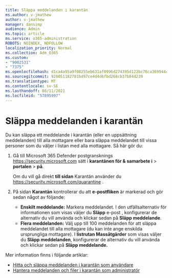 ```yaml
---
title: Släppa meddelanden i karantän
ms.author: v-jmathew
author: v-jmathew
manager: dansimp
audience: Admin
ms.topic: article
ms.service: o365-administration
ROBOTS: NOINDEX, NOFOLLOW
localization_priority: Normal
ms.collection: Adm_O365
ms.custom:
- "9002531"
- "7375"
ms.openlocfilehash: d1ca4a95a9f08255eb631af0996d274395d122bc76ca369944cc029f7f4314f5
ms.sourcegitcommit: 920051182781bd97ce4d4d6fbd268cb37b84d239
ms.translationtype: MT
ms.contentlocale: sv-SE
ms.lasthandoff: 08/11/2021
ms.locfileid: "57895997"
---
```

# <a name="release-quarantined-messages"></a>Släppa meddelanden i karantän

Du kan släppa ett meddelande i karantän (eller en uppsättning meddelanden) till alla mottagare eller bara släppa meddelandet till vissa personer som du väljer i listan med alla mottagare. Så här gör du:

1. Gå till Microsoft 365 Defender postgransknings <https://security.microsoft.com> sätt i **karantänen för & samarbete i** \> **portalen** \> **på**.

   Om du vill gå direkt **till sidan** Karantän använder du <https://security.microsoft.com/quarantine> .

2. På sidan **Karantän** kontrollerar du att **e-postfliken** är markerad och gör sedan något av följande:
   - **Enskilt meddelande:** Markera meddelandet. I den utfällsalternativ för informationen som visas väljer du **Släpp** e-post , konfigurerar de alternativ du vill använda och klickar sedan på **Släpp meddelande**.
   - **Flera meddelanden:** Välj upp till 100 meddelanden för att släppa meddelandet till alla mottagare (du kan inte ange enskilda ursprungliga mottagare). I **listrutan Massåtgärder** som visas väljer du **Släpp meddelanden**, konfigurerar de alternativ du vill använda och klickar sedan på **Släpp meddelande.**

Mer information finns i följande artiklar:

- [Hitta och släppa meddelanden i karantän som användare](https://docs.microsoft.com/microsoft-365/security/office-365-security/find-and-release-quarantined-messages-as-a-user)
- [Hantera meddelanden och filer i karantän som administratör](https://docs.microsoft.com/microsoft-365/security/office-365-security/manage-quarantined-messages-and-files)
